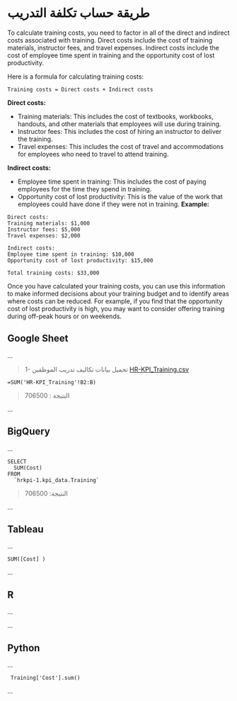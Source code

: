 #  طريقة حساب تكلفة التدريب

To calculate training costs, you need to factor in all of the direct and indirect costs associated with training. Direct costs include the cost of training materials, instructor fees, and travel expenses. Indirect costs include the cost of employee time spent in training and the opportunity cost of lost productivity.

Here is a formula for calculating training costs:
``````
Training costs = Direct costs + Indirect costs
``````
**Direct costs:**

* Training materials: This includes the cost of textbooks, workbooks, handouts, and other materials that employees will use during training.
* Instructor fees: This includes the cost of hiring an instructor to deliver the training.
* Travel expenses: This includes the cost of travel and accommodations for employees who need to travel to attend training.

**Indirect costs:**

* Employee time spent in training: This includes the cost of paying employees for the time they spend in training.
* Opportunity cost of lost productivity: This is the value of the work that employees could have done if they were not in training.
**Example:**


``````
Direct costs:
Training materials: $1,000
Instructor fees: $5,000
Travel expenses: $2,000

Indirect costs:
Employee time spent in training: $10,000
Opportunity cost of lost productivity: $15,000

Total training costs: $33,000
``````
Once you have calculated your training costs, you can use this information to make informed decisions about your training budget and to identify areas where costs can be reduced. For example, if you find that the opportunity cost of lost productivity is high, you may want to consider offering training during off-peak hours or on weekends.



## Google Sheet
...
> 1- تحميل بيانات تكاليف تدريب الموظفين  [HR-KPI_Training.csv](/data/HR-KPI_Training.csv)


``````
=SUM('HR-KPI_Training'!B2:B)
``````
>
> النتيجة : 706500
>
...
## BigQuery
...


``````
SELECT
  SUM(Cost)
FROM
  `hrkpi-1.kpi_data.Training`
``````
>
> النتيجة: 706500
>
...
## Tableau 
...

``````
SUM([Cost] )
``````
...
## R
...

...
## Python
...

``````
 Training['Cost'].sum()
``````

...
